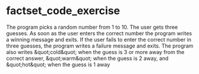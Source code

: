 # factset_code_exercise
The program picks a random number from 1 to 10. The user gets three guesses. As soon as the user enters the correct number the program writes a winning message and exits. If the user fails to enter the correct number in three guesses, the program writes a failure message and exits. The program also writes &amp;quot;cold&amp;quot; when the guess is 3 or more away from the correct answer, &amp;quot;warm&amp;quot; when the guess is 2 away, and &amp;quot;hot&amp;quot; when the guess is 1 away
